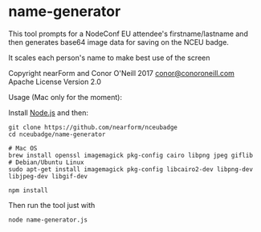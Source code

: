 # name-generator

This tool prompts for a NodeConf EU attendee's firstname/lastname and then generates base64 image data for saving on the NCEU badge.

It scales each person's name to make best use of the screen

Copyright nearForm and Conor O'Neill 2017 conor@conoroneill.com
Apache License Version 2.0

Usage (Mac only for the moment):

Install [Node.js](https://nodejs.org/en/download/current/) and then:

```
git clone https://github.com/nearform/nceubadge
cd nceubadge/name-generator

# Mac OS
brew install openssl imagemagick pkg-config cairo libpng jpeg giflib
# Debian/Ubuntu Linux
sudo apt-get install imagemagick pkg-config libcairo2-dev libpng-dev libjpeg-dev libgif-dev

npm install
```



Then run the tool just with

```
node name-generator.js
```
